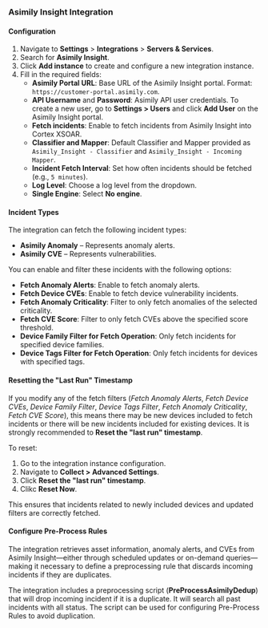 ### Asimily Insight Integration

#### Configuration

1. Navigate to **Settings** > **Integrations** > **Servers & Services**.
2. Search for **Asimily Insight**.
3. Click **Add instance** to create and configure a new integration instance.
4. Fill in the required fields:
    - **Asimily Portal URL**: Base URL of the Asimily Insight portal. Format: `https://customer-portal.asimily.com`.
    - **API Username** and **Password**: Asimily API user credentials. To create a new user, go to **Settings > Users** and click **Add User** on the Asimily Insight portal.
    - **Fetch incidents**: Enable to fetch incidents from Asimily Insight into Cortex XSOAR.
    - **Classifier and Mapper**: Default Classifier and Mapper provided as `Asimily_Insight - Classifier` and `Asimily_Insight - Incoming Mapper`.
    - **Incident Fetch Interval**: Set how often incidents should be fetched (e.g., `5 minutes`).
    - **Log Level**: Choose a log level from the dropdown.
    - **Single Engine**: Select **No engine**.

#### Incident Types

The integration can fetch the following incident types:

- **Asimily Anomaly** – Represents anomaly alerts.
- **Asimily CVE** – Represents vulnerabilities.

You can enable and filter these incidents with the following options:

- **Fetch Anomaly Alerts**: Enable to fetch anomaly alerts.
- **Fetch Device CVEs**: Enable to fetch device vulnerability incidents.
- **Fetch Anomaly Criticality**: Filter to only fetch anomalies of the selected criticality.
- **Fetch CVE Score**: Filter to only fetch CVEs above the specified score threshold.
- **Device Family Filter for Fetch Operation**: Only fetch incidents for specified device families.
- **Device Tags Filter for Fetch Operation**: Only fetch incidents for devices with specified tags.

#### Resetting the "Last Run" Timestamp

If you modify any of the fetch filters (*Fetch Anomaly Alerts*, *Fetch Device CVEs*, *Device Family Filter*, *Device Tags Filter*, *Fetch Anomaly Criticality*, *Fetch CVE Score*), this means there may be new devices included to fetch incidents or there will be new incidents included for existing devices. It is strongly recommended to **Reset the "last run" timestamp**. 

To reset:

1. Go to the integration instance configuration.
2. Navigate to **Collect > Advanced Settings**.
3. Click **Reset the "last run" timestamp**.
4. Clikc **Reset Now**.

This ensures that incidents related to newly included devices and updated filters are correctly fetched.

#### Configure Pre-Process Rules
The integration retrieves asset information, anomaly alerts, and CVEs from Asimily Insight—either through scheduled updates or on-demand queries—making it necessary to define a preprocessing rule that discards incoming incidents if they are duplicates.

The integration includes a preprocessing script (**PreProcessAsimilyDedup**) that will drop incoming incident if it is a duplicate. It will search all past incidents with all status. The script can be used for configuring Pre-Process Rules to avoid duplication.